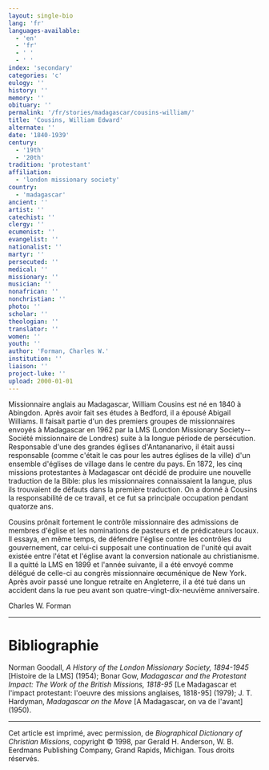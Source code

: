 ```yaml
---
layout: single-bio
lang: 'fr'
languages-available:
  - 'en'
  - 'fr'
  - ' '
  - ' '
index: 'secondary'
categories: 'c'
eulogy: ''
history: ''
memory: ''
obituary: ''
permalink: '/fr/stories/madagascar/cousins-william/'
title: 'Cousins, William Edward'
alternate: ''
date: '1840-1939'
century:
  - '19th'
  - '20th'
tradition: 'protestant'
affiliation:
  - 'london missionary society'
country:
  - 'madagascar'
ancient: ''
artist: ''
catechist: ''
clergy: ''
ecumenist: ''
evangelist: ''
nationalist: ''
martyr: ''
persecuted: ''
medical: ''
missionary: ''
musician: ''
nonafrican: ''
nonchristian: ''
photo: ''
scholar: ''
theologian: ''
translator: ''
women: ''
youth: ''
author: 'Forman, Charles W.'
institution: ''
liaison: ''
project-luke: ''
upload: 2000-01-01
---
```



Missionnaire anglais au Madagascar, William Cousins est né en 1840 à Abingdon. Après avoir fait ses études à Bedford, il a épousé Abigail Williams. Il faisait partie d'un des premiers groupes de missionnaires envoyés à Madagascar en 1962 par la LMS (London Missionary Society--Société missionnaire de Londres) suite à la longue période de persécution. Responsable d'une des grandes églises d'Antananarivo, il était aussi responsable (comme c'était le cas pour les autres églises de la ville) d'un ensemble d'églises de village dans le centre du pays. En 1872, les cinq missions protestantes à Madagascar ont décidé de produire une nouvelle traduction de la Bible: plus les missionnaires connaissaient la langue, plus ils trouvaient de défauts dans la première traduction. On a donné à Cousins la responsabilité de ce travail, et ce fut sa principale occupation pendant quatorze ans.

Cousins prônait fortement le contrôle missionnaire des admissions de membres d'église et les nominations de pasteurs et de prédicateurs locaux. Il essaya, en même temps, de défendre l'église contre les contrôles du gouvernement, car celui-ci supposait une continuation de l'unité qui avait existée entre l'état et l'église avant la conversion nationale au christianisme. Il a quitté la LMS en 1899 et l'année suivante, il a été envoyé comme délégué de celle-ci au congrès missionnaire œcuménique de New York. Après avoir passé une longue retraite en Angleterre, il a été tué dans un accident dans la rue peu avant son quatre-vingt-dix-neuvième anniversaire.

Charles W. Forman

---

# Bibliographie

Norman Goodall, *A History of the London Missionary Society, 1894-1945* [Histoire de la LMS] (1954); Bonar Gow, *Madagascar and the Protestant Impact: The Work of the British Missions, 1818-95* [Le Madagascar et l'impact protestant: l'oeuvre des missions anglaises, 1818-95] (1979); J. T. Hardyman, *Madagascar on the Move* [A Madagascar, on va de l'avant] (1950).

---

Cet article est imprimé, avec permission, de *Biographical Dictionary of Christian Missions*, copyright © 1998, par Gerald H. Anderson, W. B. Eerdmans Publishing Company, Grand Rapids, Michigan. Tous droits réservés.